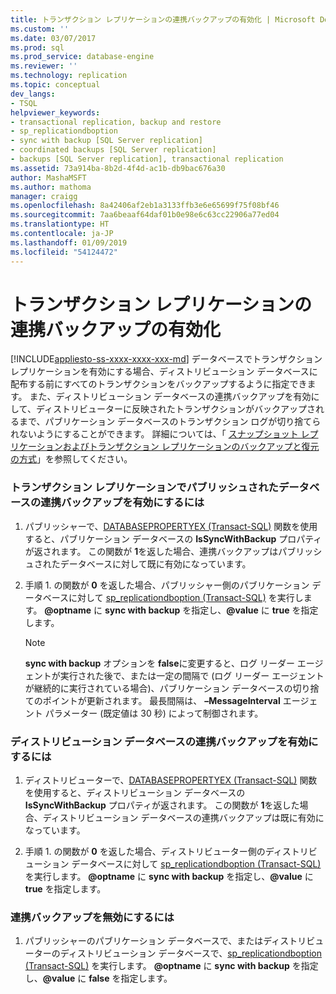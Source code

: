```yaml
---
title: トランザクション レプリケーションの連携バックアップの有効化 | Microsoft Docs
ms.custom: ''
ms.date: 03/07/2017
ms.prod: sql
ms.prod_service: database-engine
ms.reviewer: ''
ms.technology: replication
ms.topic: conceptual
dev_langs:
- TSQL
helpviewer_keywords:
- transactional replication, backup and restore
- sp_replicationdboption
- sync with backup [SQL Server replication]
- coordinated backups [SQL Server replication]
- backups [SQL Server replication], transactional replication
ms.assetid: 73a914ba-8b2d-4f4d-ac1b-db9bac676a30
author: MashaMSFT
ms.author: mathoma
manager: craigg
ms.openlocfilehash: 8a42406af2eb1a3133ffb3e6e65699f75f08bf46
ms.sourcegitcommit: 7aa6beaaf64daf01b0e98e6c63cc22906a77ed04
ms.translationtype: HT
ms.contentlocale: ja-JP
ms.lasthandoff: 01/09/2019
ms.locfileid: "54124472"
---
```

# <a name="enable-coordinated-backups-for-transactional-replication"></a>トランザクション レプリケーションの連携バックアップの有効化
[!INCLUDE[appliesto-ss-xxxx-xxxx-xxx-md](../../../includes/appliesto-ss-xxxx-xxxx-xxx-md.md)]
  データベースでトランザクション レプリケーションを有効にする場合、ディストリビューション データベースに配布する前にすべてのトランザクションをバックアップするように指定できます。 また、ディストリビューション データベースの連携バックアップを有効にして、ディストリビューターに反映されたトランザクションがバックアップされるまで、パブリケーション データベースのトランザクション ログが切り捨てられないようにすることができます。 詳細については、「 [スナップショット レプリケーションおよびトランザクション レプリケーションのバックアップと復元の方式](../../../relational-databases/replication/administration/strategies-for-backing-up-and-restoring-snapshot-and-transactional-replication.md)」を参照してください。  
  
### <a name="to-enable-coordinated-backups-for-a-database-published-with-transactional-replication"></a>トランザクション レプリケーションでパブリッシュされたデータベースの連携バックアップを有効にするには  
  
1.  パブリッシャーで、[DATABASEPROPERTYEX &#40;Transact-SQL&#41;](../../../t-sql/functions/databasepropertyex-transact-sql.md) 関数を使用すると、パブリケーション データベースの **IsSyncWithBackup** プロパティが返されます。 この関数が **1**を返した場合、連携バックアップはパブリッシュされたデータベースに対して既に有効になっています。  
  
2.  手順 1. の関数が **0** を返した場合、パブリッシャー側のパブリケーション データベースに対して [sp_replicationdboption &#40;Transact-SQL&#41;](../../../relational-databases/system-stored-procedures/sp-replicationdboption-transact-sql.md) を実行します。 **@optname** に **sync with backup** を指定し、**@value** に **true** を指定します。  
  
    > [!NOTE]  
    >  **sync with backup** オプションを **false**に変更すると、ログ リーダー エージェントが実行された後で、または一定の間隔で (ログ リーダー エージェントが継続的に実行されている場合)、パブリケーション データベースの切り捨てのポイントが更新されます。 最長間隔は、 **&#x2013;MessageInterval** エージェント パラメーター (既定値は 30 秒) によって制御されます。  
  
### <a name="to-enable-coordinated-backups-for-a-distribution-database"></a>ディストリビューション データベースの連携バックアップを有効にするには  
  
1.  ディストリビューターで、[DATABASEPROPERTYEX &#40;Transact-SQL&#41;](../../../t-sql/functions/databasepropertyex-transact-sql.md) 関数を使用すると、ディストリビューション データベースの **IsSyncWithBackup** プロパティが返されます。 この関数が **1**を返した場合、ディストリビューション データベースの連携バックアップは既に有効になっています。  
  
2.  手順 1. の関数が **0** を返した場合、ディストリビューター側のディストリビューション データベースに対して [sp_replicationdboption &#40;Transact-SQL&#41;](../../../relational-databases/system-stored-procedures/sp-replicationdboption-transact-sql.md) を実行します。 **@optname** に **sync with backup** を指定し、**@value** に **true** を指定します。  
  
### <a name="to-disable-coordinated-backups"></a>連携バックアップを無効にするには  
  
1.  パブリッシャーのパブリケーション データベースで、またはディストリビューターのディストリビューション データベースで、[sp_replicationdboption &#40;Transact-SQL&#41;](../../../relational-databases/system-stored-procedures/sp-replicationdboption-transact-sql.md) を実行します。 **@optname** に **sync with backup** を指定し、**@value** に **false** を指定します。  
  
  
